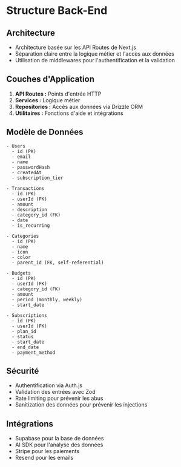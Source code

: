 # Structure Back-End

## Architecture

- Architecture basée sur les API Routes de Next.js
- Séparation claire entre la logique métier et l'accès aux données
- Utilisation de middlewares pour l'authentification et la validation


## Couches d'Application

1. **API Routes :** Points d'entrée HTTP
2. **Services :** Logique métier
3. **Repositories :** Accès aux données via Drizzle ORM
4. **Utilitaires :** Fonctions d'aide et intégrations


## Modèle de Données

```plaintext
- Users
  - id (PK)
  - email
  - name
  - passwordHash
  - createdAt
  - subscription_tier

- Transactions
  - id (PK)
  - userId (FK)
  - amount
  - description
  - category_id (FK)
  - date
  - is_recurring

- Categories
  - id (PK)
  - name
  - icon
  - color
  - parent_id (FK, self-referential)

- Budgets
  - id (PK)
  - userId (FK)
  - category_id (FK)
  - amount
  - period (monthly, weekly)
  - start_date

- Subscriptions
  - id (PK)
  - userId (FK)
  - plan_id
  - status
  - start_date
  - end_date
  - payment_method
```

## Sécurité

- Authentification via Auth.js
- Validation des entrées avec Zod
- Rate limiting pour prévenir les abus
- Sanitization des données pour prévenir les injections


## Intégrations

- Supabase pour la base de données
- AI SDK pour l'analyse des données
- Stripe pour les paiements
- Resend pour les emails 